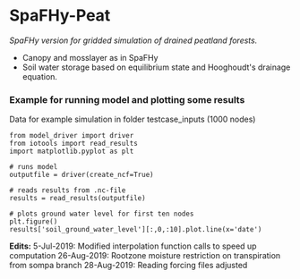 # SpaFHy-Peat
*SpaFHy version for gridded simulation of drained peatland forests.*

 - Canopy and mosslayer as in SpaFHy
 - Soil water storage based on equilibrium state and Hooghoudt's drainage equation.

### Example for running model and plotting some results
Data for example simulation in folder testcase_inputs (1000 nodes)
```
from model_driver import driver
from iotools import read_results
import matplotlib.pyplot as plt

# runs model
outputfile = driver(create_ncf=True)

# reads results from .nc-file
results = read_results(outputfile)

# plots ground water level for first ten nodes
plt.figure()
results['soil_ground_water_level'][:,0,:10].plot.line(x='date')
```
**Edits:**
5-Jul-2019: Modified interpolation function calls to speed up computation
26-Aug-2019: Rootzone moisture restriction on transpiration from sompa branch
28-Aug-2019: Reading forcing files adjusted
